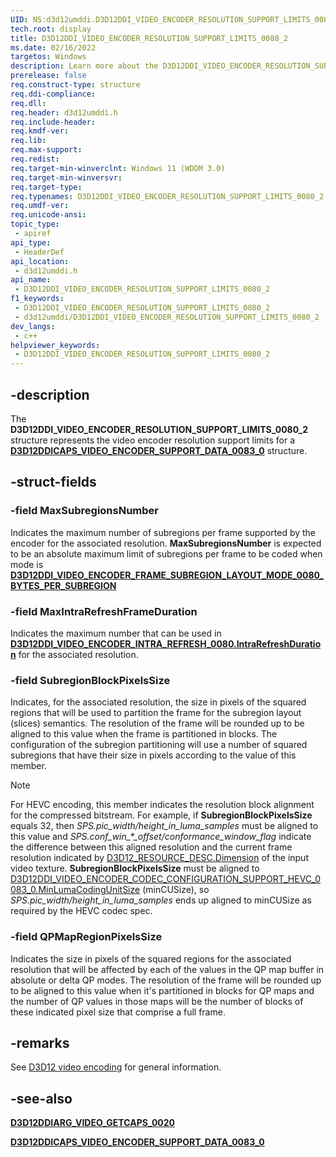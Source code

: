 ```yaml
---
UID: NS:d3d12umddi.D3D12DDI_VIDEO_ENCODER_RESOLUTION_SUPPORT_LIMITS_0080_2
tech.root: display
title: D3D12DDI_VIDEO_ENCODER_RESOLUTION_SUPPORT_LIMITS_0080_2
ms.date: 02/16/2022
targetos: Windows
description: Learn more about the D3D12DDI_VIDEO_ENCODER_RESOLUTION_SUPPORT_LIMITS_0080_2 structure.
prerelease: false
req.construct-type: structure
req.ddi-compliance: 
req.dll: 
req.header: d3d12umddi.h
req.include-header: 
req.kmdf-ver: 
req.lib: 
req.max-support: 
req.redist: 
req.target-min-winverclnt: Windows 11 (WDDM 3.0)
req.target-min-winversvr: 
req.target-type: 
req.typenames: D3D12DDI_VIDEO_ENCODER_RESOLUTION_SUPPORT_LIMITS_0080_2
req.umdf-ver: 
req.unicode-ansi: 
topic_type:
 - apiref
api_type:
 - HeaderDef
api_location:
 - d3d12umddi.h
api_name:
 - D3D12DDI_VIDEO_ENCODER_RESOLUTION_SUPPORT_LIMITS_0080_2
f1_keywords:
 - D3D12DDI_VIDEO_ENCODER_RESOLUTION_SUPPORT_LIMITS_0080_2
 - d3d12umddi/D3D12DDI_VIDEO_ENCODER_RESOLUTION_SUPPORT_LIMITS_0080_2
dev_langs:
 - c++
helpviewer_keywords:
 - D3D12DDI_VIDEO_ENCODER_RESOLUTION_SUPPORT_LIMITS_0080_2
---
```


## -description

The **D3D12DDI_VIDEO_ENCODER_RESOLUTION_SUPPORT_LIMITS_0080_2** structure represents the video encoder resolution support limits for a [**D3D12DDICAPS_VIDEO_ENCODER_SUPPORT_DATA_0083_0**](ne-d3d12umddi-d3d12ddi_video_encoder_support_flags_0083_0.md) structure.

## -struct-fields

### -field MaxSubregionsNumber

Indicates the maximum number of subregions per frame supported by the encoder for the associated resolution. **MaxSubregionsNumber** is expected to be an absolute maximum limit of subregions per frame to be coded when mode is [**D3D12DDI_VIDEO_ENCODER_FRAME_SUBREGION_LAYOUT_MODE_0080_BYTES_PER_SUBREGION**](ne-d3d12umddi-d3d12ddi_video_encoder_frame_subregion_layout_mode_0080.md)

### -field MaxIntraRefreshFrameDuration

Indicates the maximum number that can be used in [**D3D12DDI_VIDEO_ENCODER_INTRA_REFRESH_0080.IntraRefreshDuration**](ns-d3d12umddi-d3d12ddi_video_encoder_intra_refresh_0080.md) for the associated resolution.

### -field SubregionBlockPixelsSize

Indicates, for the associated resolution, the size in pixels of the squared regions that will be used to partition the frame for the subregion layout (slices) semantics. The resolution of the frame will be rounded up to be aligned to this value when the frame is partitioned in blocks. The configuration of the subregion partitioning will use a number of squared subregions that have their size in pixels according to the value of this member.

> [!NOTE]
>
> For HEVC encoding, this member indicates the resolution block alignment for the compressed bitstream. For example, if **SubregionBlockPixelsSize** equals 32, then *SPS.pic_width/height_in_luma_samples* must be aligned to this value and *SPS.conf_win_\*_offset/conformance_window_flag* indicate the difference between this aligned resolution and the current frame resolution indicated by [D3D12_RESOURCE_DESC.Dimension](/windows/win32/api/d3d12/ns-d3d12-d3d12_resource_desc) of the input video texture. **SubregionBlockPixelsSize** must be aligned to [D3D12DDI_VIDEO_ENCODER_CODEC_CONFIGURATION_SUPPORT_HEVC_0083_0.MinLumaCodingUnitSize](ns-d3d12umddi-d3d12ddi_video_encoder_codec_configuration_support_hevc_0083_0.md) (minCUSize), so *SPS.pic_width/height_in_luma_samples* ends up aligned to minCUSize as required by the HEVC codec spec.

### -field QPMapRegionPixelsSize

Indicates the size in pixels of the squared regions for the associated resolution that will be affected by each of the values in the QP map buffer in absolute or delta QP modes. The resolution of the frame will be rounded up to be aligned to this value when it's partitioned in blocks for QP maps and the number of QP values in those maps will be the number of blocks of these indicated pixel size that comprise a full frame.

## -remarks

See [D3D12 video encoding](/windows-hardware/drivers/display/video-encoding-d3d12) for general information.

## -see-also

[**D3D12DDIARG_VIDEO_GETCAPS_0020**](ns-d3d12umddi-d3d12ddiarg_video_getcaps_0020.md)

[**D3D12DDICAPS_VIDEO_ENCODER_SUPPORT_DATA_0083_0**](ns-d3d12umddi-d3d12ddicaps_video_encoder_support_data_0083_0.md)

